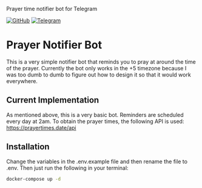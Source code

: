 Prayer time notifier bot for Telegram

[![GitHub](https://img.shields.io/github/license/DurbeKK/prayer-notifier-bot)](https://github.com/DurbeKK/prayer-notifier-bot/blob/main/LICENSE) [![Telegram](https://img.shields.io/badge/telegram-%40prayersTgBot-blue)](https://t.me/prayersTgBot)

# Prayer Notifier Bot

This is a very simple notifier bot that reminds you to pray at around the time
of the prayer. Currently the bot only works in the +5 timezone because I was
too dumb to dumb to figure out how to design it so that it would work
everywhere.

## Current Implementation

As mentioned above, this is a very basic bot. Reminders are scheduled every day
at 2am. To obtain the prayer times, the following API is used:
https://prayertimes.date/api

## Installation

Change the variables in the .env.example file and then rename the file to .env.
Then just run the following in your terminal:

```sh
docker-compose up -d
```

